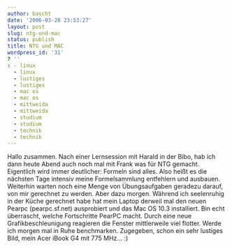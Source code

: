 ```yaml
---
author: bascht
date: '2006-03-28 23:53:27'
layout: post
slug: ntg-und-mac
status: publish
title: NTG und MAC
wordpress_id: '31'
? ''
: - linux
  - linux
  - lustiges
  - lustiges
  - mac os
  - mac os
  - mittweida
  - mittweida
  - studium
  - studium
  - technik
  - technik
---
```


Hallo zusammen. Nach einer Lernsession mit Harald in der Bibo, hab
ich dann heute Abend auch noch mal mit Frank was für NTG gemacht.
Eigentlich wird immer deutlicher: Formeln sind alles. Also heißt es
die nächsten Tage intensiv meine Formelsammlung entfehlern und
ausbauen. Weiterhin warten noch eine Menge von Übungsaufgaben
geradezu darauf, von mir gerechnet zu werden. Aber dazu morgen.
Während ich seelenruhig in der Küche gerechnet habe hat mein Laptop
derweil mal den neuen Pearpc (pearpc.sf.net) ausprobiert und das
Mac OS 10.3 installiert. Bin echt überrascht, welche Fortschritte
PearPC macht. Durch eine neue Grafikbeschleunigung reagieren die
Fenster mittlerweile viel flotter. Werde ich morgen mal in Ruhe
benchmarken. Zugegeben, schon ein sehr lustiges Bild, mein Acer
iBook G4 mit 775 MHz... :)



